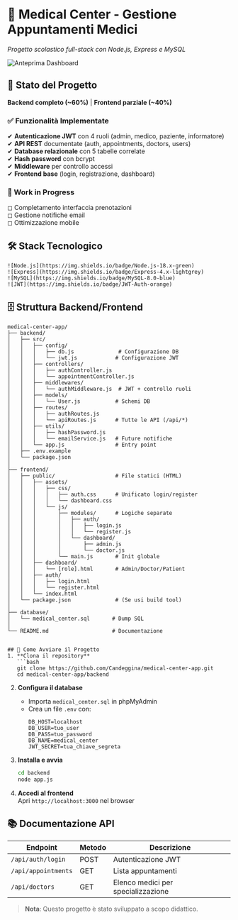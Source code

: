 # 🏥 Medical Center - Gestione Appuntamenti Medici  
*Progetto scolastico full-stack con Node.js, Express e MySQL*  

![Anteprima Dashboard](https://via.placeholder.com/800x400?text=Schermata+Login+%2B+Dashboard)  

## 📌 Stato del Progetto  
**Backend completo (~60%)** | **Frontend parziale (~40%)**  

### ✅ Funzionalità Implementate  
✔ **Autenticazione JWT** con 4 ruoli (admin, medico, paziente, informatore)  
✔ **API REST** documentate (auth, appointments, doctors, users)  
✔ **Database relazionale** con 5 tabelle correlate  
✔ **Hash password** con bcrypt  
✔ **Middleware** per controllo accessi  
✔ **Frontend base** (login, registrazione, dashboard)  

### 🚧 Work in Progress  
◻ Completamento interfaccia prenotazioni  
◻ Gestione notifiche email  
◻ Ottimizzazione mobile  

## 🛠 Stack Tecnologico  
```  
![Node.js](https://img.shields.io/badge/Node.js-18.x-green)  
![Express](https://img.shields.io/badge/Express-4.x-lightgrey)  
![MySQL](https://img.shields.io/badge/MySQL-8.0-blue)  
![JWT](https://img.shields.io/badge/JWT-Auth-orange)  
```  

## 🗄 Struttura Backend/Frontend
```plaintext
medical-center-app/
├── backend/
│   ├── src/
│   │   ├── config/
│   │   │   ├── db.js              # Configurazione DB
│   │   │   └── jwt.js            # Configurazione JWT
│   │   ├── controllers/
│   │   │   ├── authController.js
│   │   │   └── appointmentController.js
│   │   ├── middlewares/
│   │   │   └── authMiddleware.js  # JWT + controllo ruoli
│   │   ├── models/
│   │   │   └── User.js           # Schemi DB
│   │   ├── routes/
│   │   │   ├── authRoutes.js
│   │   │   └── apiRoutes.js      # Tutte le API (/api/*)
│   │   ├── utils/
│   │   │   ├── hashPassword.js
│   │   │   └── emailService.js   # Future notifiche
│   │   └── app.js                # Entry point
│   ├── .env.example
│   └── package.json
│
├── frontend/
│   ├── public/                   # File statici (HTML)
│   │   ├── assets/
│   │   │   ├── css/
│   │   │   │   ├── auth.css      # Unificato login/register
│   │   │   │   └── dashboard.css
│   │   │   └── js/
│   │   │       ├── modules/      # Logiche separate
│   │   │       │   ├── auth/
│   │   │       │   │   ├── login.js
│   │   │       │   │   └── register.js
│   │   │       │   └── dashboard/
│   │   │       │       ├── admin.js
│   │   │       │       └── doctor.js
│   │   │       └── main.js       # Init globale
│   │   ├── dashboard/
│   │   │   └── [role].html       # Admin/Doctor/Patient
│   │   ├── auth/
│   │   │   ├── login.html
│   │   │   └── register.html
│   │   └── index.html
│   └── package.json              # (Se usi build tool)
│
├── database/
│   └── medical_center.sql       # Dump SQL
│
└── README.md                    # Documentazione


## 🚀 Come Avviare il Progetto  
1. **Clona il repository**  
   ```bash
   git clone https://github.com/Candeggina/medical-center-app.git
   cd medical-center-app/backend
   ```

2. **Configura il database**  
   - Importa `medical_center.sql` in phpMyAdmin  
   - Crea un file `.env` con:  
     ```
     DB_HOST=localhost
     DB_USER=tuo_user
     DB_PASS=tuo_password
     DB_NAME=medical_center
     JWT_SECRET=tua_chiave_segreta
     ```

3. **Installa e avvia**  
   ```bash
   cd backend
   node app.js
   ```

4. **Accedi al frontend**  
   Apri `http://localhost:3000` nel browser  

## 📚 Documentazione API  
| Endpoint           | Metodo | Descrizione                     |
|--------------------|--------|---------------------------------|
| `/api/auth/login`  | POST   | Autenticazione JWT              |
| `/api/appointments`| GET    | Lista appuntamenti              |
| `/api/doctors`     | GET    | Elenco medici per specializzazione |

> **Nota**: Questo progetto è stato sviluppato a scopo didattico.  